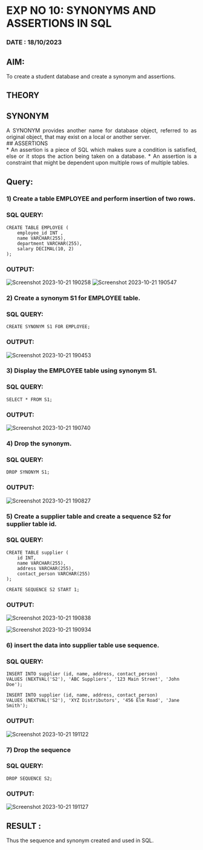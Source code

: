 # EXP NO 10: SYNONYMS AND ASSERTIONS IN SQL 
### DATE : 18/10/2023 
## AIM:
To create a student database and create a synonym and assertions.

## THEORY
## SYNONYM
<div align="justify">
A SYNONYM provides another name for database object, referred to as original object, that may exist on a local or another server.
</div>
## ASSERTIONS
<div align="justify">
* An assertion is a piece of SQL which makes sure a condition is satisfied, else or it stops the action being taken on a database.
* An assertion is a constraint that might be dependent upon multiple rows of multiple tables.
</div>

## Query:
### 1) Create a table EMPLOYEE and perform insertion of two rows.

### SQL QUERY: 
```
CREATE TABLE EMPLOYEE (
    employee_id INT ,
    name VARCHAR(255),
    department VARCHAR(255),
    salary DECIMAL(10, 2)
);
```


### OUTPUT:
![Screenshot 2023-10-21 190258](https://github.com/Lakshmipriya2005/DBMS/assets/115525361/71b5a740-3ed6-400c-a81e-55b48f5a29f8)
![Screenshot 2023-10-21 190547](https://github.com/Lakshmipriya2005/DBMS/assets/115525361/f4d76026-48c5-4d61-a806-4befa6e93d93)





### 2) Create a synonym S1 for EMPLOYEE  table.

### SQL QUERY: 
```
CREATE SYNONYM S1 FOR EMPLOYEE;
```

### OUTPUT:
![Screenshot 2023-10-21 190453](https://github.com/Lakshmipriya2005/DBMS/assets/115525361/b455ceaa-8657-442e-b801-a7c7b7e87b67)




### 3) Display the EMPLOYEE  table using synonym S1.
 
### SQL QUERY: 
```
SELECT * FROM S1;
```


### OUTPUT:

![Screenshot 2023-10-21 190740](https://github.com/Lakshmipriya2005/DBMS/assets/115525361/6919a5b8-9f79-4180-a956-3df97ee88b03)




### 4) Drop the synonym.

### SQL QUERY: 
```
DROP SYNONYM S1;
```


### OUTPUT:

![Screenshot 2023-10-21 190827](https://github.com/Lakshmipriya2005/DBMS/assets/115525361/6368462e-e8b5-4451-8364-19a41290c302)


### 5) Create a supplier table and create a sequence S2 for supplier table id.

### SQL QUERY: 
```
CREATE TABLE supplier (
    id INT,
    name VARCHAR(255),
    address VARCHAR(255),
    contact_person VARCHAR(255)
);

CREATE SEQUENCE S2 START 1;

```


### OUTPUT:

![Screenshot 2023-10-21 190838](https://github.com/Lakshmipriya2005/DBMS/assets/115525361/6941eec5-a29d-49f2-b642-9faa553c5710)

![Screenshot 2023-10-21 190934](https://github.com/Lakshmipriya2005/DBMS/assets/115525361/4fd3c19f-6eb2-433a-b260-cb701ca8daac)


### 6) insert the data into supplier table use sequence.

### SQL QUERY: 
```
INSERT INTO supplier (id, name, address, contact_person)
VALUES (NEXTVAL('S2'), 'ABC Suppliers', '123 Main Street', 'John Doe');

INSERT INTO supplier (id, name, address, contact_person)
VALUES (NEXTVAL('S2'), 'XYZ Distributors', '456 Elm Road', 'Jane Smith');
```


### OUTPUT:

![Screenshot 2023-10-21 191122](https://github.com/Lakshmipriya2005/DBMS/assets/115525361/2f779d72-49da-4e24-8749-575d5625a31b)


### 7) Drop the sequence

### SQL QUERY: 
```
DROP SEQUENCE S2;
```


### OUTPUT:

![Screenshot 2023-10-21 191127](https://github.com/Lakshmipriya2005/DBMS/assets/115525361/bde530b6-caf5-48e6-96a6-e32d87846e74)



## RESULT :
 Thus the sequence and synonym created and used in SQL.
